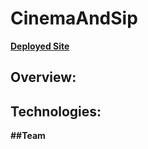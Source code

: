 # CinemaAndSip
<a href="https://st12345678910.github.io/CinemaAndSip/"><strong>Deployed Site<strong></a>

  
 ## Overview:
  
  ## Technologies:
  
  ##Team
